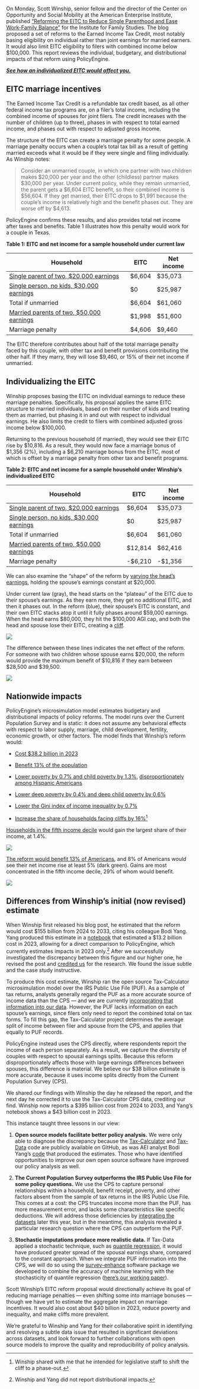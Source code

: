 On Monday, Scott Winship, senior fellow and the director of the Center on Opportunity and Social Mobility at the American Enterprise Institute, published [“Reforming the EITC to Reduce Single Parenthood and Ease Work-Family Balance”](https://ifstudies.org/blog/reforming-the-eitc-to-reduce-single-parenthood-and-ease-work-family-balance) for the Institute for Family Studies. The blog proposed a set of reforms to the Earned Income Tax Credit, most notably basing eligibility on individual rather than joint earnings for married earners. It would also limit EITC eligibility to filers with combined income below $100,000. This report reviews the individual, budgetary, and distributional impacts of that reform using PolicyEngine.

[**_See how an individualized EITC would affect you._**](https://policyengine.org/us/household?focus=intro&reform=17331&region=us&timePeriod=2023&baseline=2)

## EITC marriage incentives

The Earned Income Tax Credit is a refundable tax credit based, as all other federal income tax programs are, on a filer’s total income, including the combined income of spouses for joint filers. The credit increases with the number of children (up to three), phases in with respect to total earned income, and phases out with respect to adjusted gross income.

The structure of the EITC can create a marriage penalty for some people. A marriage penalty occurs when a couple’s total tax bill as a result of getting married exceeds what it would be if they were single and filing individually. As Winship notes:

> Consider an unmarried couple, in which one partner with two children makes $20,000 per year and the other (childless) partner makes $30,000 per year. Under current policy, while they remain unmarried, the parent gets a $6,604 EITC benefit, so their combined income is $56,604. If they get married, their EITC drops to $1,991 because the couple’s income is relatively high and the benefit phases out. They are worse off by $4,613.

PolicyEngine confirms these results, and also provides total net income after taxes and benefits. Table 1 illustrates how this penalty would work for a couple in Texas.

**Table 1: EITC and net income for a sample household under current law**

| Household                                                                                                                         | EITC   | Net income |
| --------------------------------------------------------------------------------------------------------------------------------- | ------ | ---------- |
| [Single parent of two, $20,000 earnings](https://policyengine.org/us/household?focus=householdOutput.netIncome&household=32119)   | $6,604 | $35,073    |
| [Single person, no kids, $30,000 earnings](https://policyengine.org/us/household?focus=householdOutput.netIncome&household=32120) | $0     | $25,987    |
| Total if unmarried                                                                                                                | $6,604 | $61,060    |
| [Married parents of two, $50,000 earnings](https://policyengine.org/us/household?focus=householdOutput.netIncome&household=32121) | $1,998 | $51,600    |
| Marriage penalty                                                                                                                  | $4,606 | $9,460     |

The EITC therefore contributes about half of the total marriage penalty faced by this couple, with other tax and benefit provisions contributing the other half. If they marry, they will lose $9,460, or 15% of their net income if unmarried.

## Individualizing the EITC

Winship proposes basing the EITC on individual earnings to reduce these marriage penalties. Specifically, his proposal applies the same EITC structure to married individuals, based on their number of kids and treating them as married, but phasing it in and out with respect to individual earnings. He also limits the credit to filers with combined adjusted gross income below $100,000.

Returning to the previous household (if married), they would see their EITC rise by $10,816. As a result, they would now face a marriage bonus of $1,356 (2%), including a $6,210 marriage bonus from the EITC, most of which is offset by a marriage penalty from other tax and benefit programs.

**Table 2: EITC and net income for a sample household under Winship’s individualized EITC**

| Household                                                                                                                                                                           | EITC    | Net income |
| ----------------------------------------------------------------------------------------------------------------------------------------------------------------------------------- | ------- | ---------- |
| [Single parent of two, $20,000 earnings](https://policyengine.org/us/household?focus=householdOutput.netIncome&household=32119&region=us&timePeriod=2023&baseline=2&reform=17331)   | $6,604  | $35,073    |
| [Single person, no kids, $30,000 earnings](https://policyengine.org/us/household?focus=householdOutput.netIncome&household=32120&region=us&timePeriod=2023&baseline=2&reform=17331) | $0      | $25,987    |
| Total if unmarried                                                                                                                                                                  | $6,604  | $61,060    |
| [Married parents of two, $50,000 earnings](https://policyengine.org/us/household?focus=householdOutput.netIncome&household=32121&region=us&timePeriod=2023&baseline=2&reform=17331) | $12,814 | $62,416    |
| Marriage penalty                                                                                                                                                                    | -$6,210 | -$1,356    |

We can also examine the “shape” of the reform by [varying the head’s earnings](https://policyengine.org/us/household?focus=householdOutput.earnings&reform=17331&region=us&timePeriod=2023&baseline=2&household=32055), holding the spouse’s earnings constant at $20,000.

Under current law (gray), the head starts on the “plateau” of the EITC due to their spouse’s earnings. As they earn more, they get no additional EITC, and then it phases out. In the reform (blue), their spouse’s EITC is constant, and their own EITC stacks atop it until it fully phases around $59,000 earnings. When the head earns $80,000, they hit the $100,000 AGI cap, and both the head and spouse lose their EITC, creating a [cliff](https://policyengine.org/us/blog/how-would-reforms-affect-cliffs).

![](https://cdn-images-1.medium.com/max/3040/0*0EhFGZyfMcDJ5bi5)

The difference between these lines indicates the net effect of the reform. For someone with two children whose spouse earns $20,000, the reform would provide the maximum benefit of $10,816 if they earn between $28,500 and $39,500.

![](https://cdn-images-1.medium.com/max/3048/0*z_QMwgr6-SHd1oU5)

## Nationwide impacts

PolicyEngine’s microsimulation model estimates budgetary and distributional impacts of policy reforms. The model runs over the Current Population Survey and is static: it does not assume any behavioral effects with respect to labor supply, marriage, child development, fertility, economic growth, or other factors. The model finds that Winship’s reform would:

- [Cost $38.2 billion in 2023](https://policyengine.org/us/policy?focus=policyOutput.netIncome&reform=17331&region=us&timePeriod=2023&baseline=2)

- [Benefit 13% of the population](https://policyengine.org/us/policy?focus=policyOutput.intraDecileImpact&reform=17331&region=us&timePeriod=2023&baseline=2)

- [Lower poverty by 0.7% and child poverty by 1.3%](https://policyengine.org/us/policy?focus=policyOutput.povertyImpact&reform=17331&region=us&timePeriod=2023&baseline=2), [disproportionately among Hispanic Americans](https://policyengine.org/us/policy?focus=policyOutput.racialPovertyImpact&reform=17331&region=us&timePeriod=2023&baseline=2)

- [Lower deep poverty by 0.4% and deep child poverty by 0.6%](https://policyengine.org/us/policy?focus=policyOutput.deepPovertyImpact&reform=17331&region=us&timePeriod=2023&baseline=2)

- [Lower the Gini index of income inequality by 0.7%](https://policyengine.org/us/policy?focus=policyOutput.inequalityImpact&reform=17331&region=us&timePeriod=2023&baseline=2)

- [Increase the share of households facing cliffs by 16%](https://policyengine.org/us/policy?focus=policyOutput.cliffImpact&reform=17331&region=us&timePeriod=2023&baseline=2)[^1]

[^1]: Winship shared with me that he intended for legislative staff to shift the cliff to a phase-out.

[Households in the fifth income decile](https://policyengine.org/us/policy?focus=policyOutput.decileRelativeImpact&reform=17331&region=us&timePeriod=2023&baseline=2) would gain the largest share of their income, at 1.4%.

![](https://cdn-images-1.medium.com/max/3200/0*dt4R1nm9QxO11v28)

[The reform would benefit 13% of Americans](https://policyengine.org/us/policy?focus=policyOutput.intraDecileImpact&reform=17331&region=us&timePeriod=2023&baseline=2), and 8% of Americans would see their net income rise at least 5% (dark green). Gains are most concentrated in the fifth income decile, 29% of whom would benefit.

![](https://cdn-images-1.medium.com/max/3200/0*gSnAHg8M-S9Hxhv1)

## Differences from Winship’s initial (now revised) estimate

When Winship first released his blog post, he estimated that the reform would cost $155 billion from 2024 to 2033, citing his colleague Bodi Yang. Yang produced this estimate in a [notebook](https://github.com/bodiyang/EITC-reform/blob/cbd79625b2fad708b8dbfc8768bcc73135ec1007/eitc_reform.ipynb) that estimated a $13.2 billion cost in 2023, allowing for a direct comparison to PolicyEngine, which currently estimates impacts in 2023 only.[^2] After we successfully investigated the discrepancy between this figure and our higher one, he revised the post and [credited us](https://twitter.com/swinshi/status/1678746851330105345) for the research. We found the issue subtle and the case study instructive.

[^2]: Winship and Yang did not report distributional impacts.

To produce this cost estimate, Winship ran the open source Tax-Calculator microsimulation model over the IRS Public Use File (PUF). As a sample of tax returns, analysts generally regard the PUF as a more accurate source of income data than the CPS — and we are currently [incorporating that information into our data](https://policyengine.org/us/blog/enhancing-the-current-population-survey-for-policy-analysis). However, the PUF lacks information on each spouse’s earnings, since filers only need to report the combined total on tax forms. To fill this gap, the Tax-Calculator project determines the average split of income between filer and spouse from the CPS, and applies that equally to PUF records.

PolicyEngine instead uses the CPS directly, where respondents report the income of each person separately. As a result, we capture the diversity of couples with respect to spousal earnings splits. Because this reform disproportionately affects those with large earnings differences between spouses, this difference is material. We believe our $38 billion estimate is more accurate, because it uses income splits directly from the Current Population Survey (CPS).

We shared our findings with Winship the day he released the report, and the next day he corrected it to use the Tax-Calculator CPS data, crediting our find. Winship now reports a $395 billion cost from 2024 to 2033, and Yang’s notebook shows a $43 billion cost in 2023.

This instance taught three lessons in our view:

1. **Open source models facilitate better policy analysis.** We were only able to diagnose the discrepancy because the [Tax-Calculator](https://github.com/PSLmodels/Tax-Calculator/blob/master/taxcalc/calcfunctions.py#L2327) and [Tax-Data](https://github.com/PSLmodels/taxdata/blob/master/taxdata/puf/finalprep.py#L219) code are publicly available on GitHub, as was AEI analyst Bodi Yang’s [code](https://github.com/bodiyang/EITC-reform/tree/main) that produced the estimates. Those who have identified opportunities to improve our own open source software have improved our policy analysis as well.

1. **The Current Population Survey outperforms the IRS Public Use File for some policy questions.** We use the CPS to capture personal relationships within a household, benefit receipt, poverty, and other factors absent from the sample of tax returns in the IRS Public Use File. This comes at a cost: the CPS truncates income more than the PUF, has more measurement error, and lacks some characteristics like specific deductions. We will address those deficiencies by [integrating the datasets](https://policyengine.org/us/blog/enhancing-the-current-population-survey-for-policy-analysis) later this year, but in the meantime, this analysis revealed a particular research question where the CPS can outperform the PUF.

1. **Stochastic imputations produce more realistic data.** If Tax-Data applied a stochastic technique, such as [quantile regression](https://towardsdatascience.com/quantile-regression-from-linear-models-to-trees-to-deep-learning-af3738b527c3), it would have produced greater spread of the spousal earnings share, compared to the constant approach. When we integrate PUF information into the CPS, we will do so using the [survey-enhance](https://github.com/PolicyEngine/survey-enhance) software package we developed to combine the accuracy of machine learning with the stochasticity of quantile regression ([here’s our working paper](https://github.com/PolicyEngine/survey-enhance/blob/main/docs/paper/project_paper.pdf)).

Scott Winship’s EITC reform proposal would directionally achieve its goal of reducing marriage penalties — even shifting some into marriage bonuses — though we have yet to estimate the aggregate impact on marriage incentives. It would also cost about $40 billion in 2023, reduce poverty and inequality, and make cliffs more prevalent.

We’re grateful to Winship and Yang for their collaborative spirit in identifying and resolving a subtle data issue that resulted in significant deviations across datasets, and look forward to further collaborations with open source models to improve the quality and reproducibility of policy analysis.
